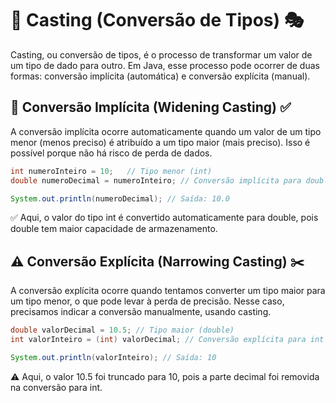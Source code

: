 # 🎯 Casting (Conversão de Tipos) 🎭

Casting, ou conversão de tipos, é o processo de transformar um 
valor de um tipo de dado para outro. Em Java, esse processo pode ocorrer de
duas formas: conversão implícita (automática) e conversão explícita (manual).

## 🔄 Conversão Implícita (Widening Casting) ✅
A conversão implícita ocorre automaticamente quando um valor de um tipo menor (menos preciso) é atribuído a um tipo maior (mais preciso). Isso é possível porque não há risco de perda de dados.

```java
int numeroInteiro = 10;   // Tipo menor (int)
double numeroDecimal = numeroInteiro; // Conversão implícita para double

System.out.println(numeroDecimal); // Saída: 10.0
```
✅ Aqui, o valor do tipo int é convertido automaticamente para double, pois double tem maior capacidade de armazenamento.

## ⚠️ Conversão Explícita (Narrowing Casting) ✂️
A conversão explícita ocorre quando tentamos converter um tipo maior 
para um tipo menor, o que pode levar à perda de precisão. Nesse caso, 
precisamos indicar a conversão manualmente, usando casting.

```java
double valorDecimal = 10.5; // Tipo maior (double)
int valorInteiro = (int) valorDecimal; // Conversão explícita para int

System.out.println(valorInteiro); // Saída: 10
```
⚠️ Aqui, o valor 10.5 foi truncado para 10, pois a parte decimal foi removida na conversão para int.
